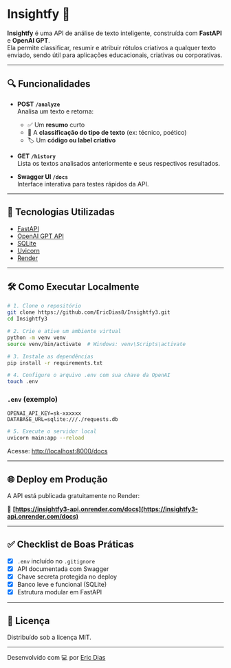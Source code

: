 # Insightfy 🧠

**Insightfy** é uma API de análise de texto inteligente, construída com **FastAPI** e **OpenAI GPT**.  
Ela permite classificar, resumir e atribuir rótulos criativos a qualquer texto enviado, sendo útil para aplicações educacionais, criativas ou corporativas.

---

## 🔍 Funcionalidades

- **POST `/analyze`**  
  Analisa um texto e retorna:
  - ✅ Um **resumo** curto
  - 🧩 A **classificação do tipo de texto** (ex: técnico, poético)
  - 🏷️ Um **código ou label criativo**

- **GET `/history`**  
  Lista os textos analisados anteriormente e seus respectivos resultados.

- **Swagger UI `/docs`**  
  Interface interativa para testes rápidos da API.

---

## 🚀 Tecnologias Utilizadas

- [FastAPI](https://fastapi.tiangolo.com/)
- [OpenAI GPT API](https://platform.openai.com/)
- [SQLite](https://www.sqlite.org/index.html)
- [Uvicorn](https://www.uvicorn.org/)
- [Render](https://render.com/)

---

## 🛠 Como Executar Localmente

```bash
# 1. Clone o repositório
git clone https://github.com/EricDias8/Insightfy3.git
cd Insightfy3

# 2. Crie e ative um ambiente virtual
python -m venv venv
source venv/bin/activate  # Windows: venv\Scripts\activate

# 3. Instale as dependências
pip install -r requirements.txt

# 4. Configure o arquivo .env com sua chave da OpenAI
touch .env
```

### `.env` (exemplo)
```env
OPENAI_API_KEY=sk-xxxxxx
DATABASE_URL=sqlite:///./requests.db
```

```bash
# 5. Execute o servidor local
uvicorn main:app --reload
```

Acesse: [http://localhost:8000/docs](http://localhost:8000/docs)

---

## 🌐 Deploy em Produção

A API está publicada gratuitamente no Render:

🔗 **[https://insightfy3-api.onrender.com/docs](https://insightfy3-api.onrender.com/docs)**

---

## ✅ Checklist de Boas Práticas

- [x] `.env` incluído no `.gitignore`
- [x] API documentada com Swagger
- [x] Chave secreta protegida no deploy
- [x] Banco leve e funcional (SQLite)
- [x] Estrutura modular em FastAPI

---

## 📄 Licença

Distribuído sob a licença MIT.

---

Desenvolvido com 💻 por [Eric Dias](https://github.com/EricDias8)
